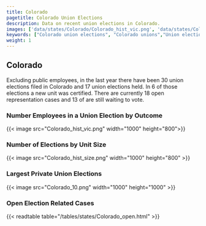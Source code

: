 ```yaml
---
title: Colorado
pagetitle: Colorado Union Elections
description: Data on recent union elections in Colorado.
images: ['data/states/Colorado/Colorado_hist_vic.png', 'data/states/Colorado/Colorado_hist_size.png', 'data/states/Colorado/Colorado_10.png']
keywords: ["Colorado union elections", "Colorado unions","Union elections"]
weight: 1
---
```

##  Colorado

Excluding public employees, in the last year there have been 30 union elections filed in Colorado and 17 union elections held. In 6 of those elections a new unit was certified. There are currently 18 open representation cases and 13 of are still waiting to vote.

### Number Employees in a Union Election by Outcome
{{< image src="Colorado_hist_vic.png" width="1000" height="800">}}

### Number of Elections by Unit Size
{{< image src="Colorado_hist_size.png" width="1000" height="800" >}}

### Largest Private Union Elections
{{< image src="Colorado_10.png" width="1000" height="1000"  >}}

### Open Election Related Cases
{{< readtable table="/tables/states/Colorado_open.html" >}}


